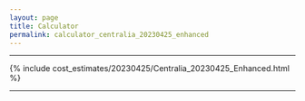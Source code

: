 ```yaml
---
layout: page
title: Calculator
permalink: calculator_centralia_20230425_enhanced
---
```


___

{% include cost_estimates/20230425/Centralia_20230425_Enhanced.html %}

___


